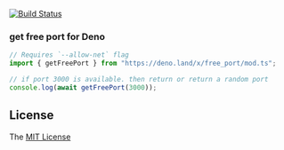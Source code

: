 [![Build Status](https://github.com/axetroy/deno_free_port/workflows/test/badge.svg)](https://github.com/axetroy/deno_free_port/actions)

### get free port for Deno

```ts
// Requires `--allow-net` flag
import { getFreePort } from "https://deno.land/x/free_port/mod.ts";

// if port 3000 is available. then return or return a random port
console.log(await getFreePort(3000));
```

## License

The [MIT License](LICENSE)
